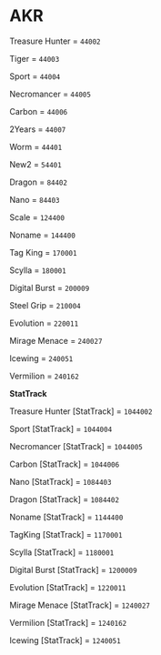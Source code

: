 # AKR

Treasure Hunter = `44002`

Tiger = `44003` 

Sport = `44004` 

Necromancer = `44005` 

Carbon = `44006` 

2Years = `44007` 

Worm = `44401` 

New2 = `54401` 

Dragon = `84402` 

Nano = `84403` 

Scale = `124400` 

Noname = `144400` 

Tag King = `170001` 

Scylla = `180001` 

Digital Burst = `200009` 

Steel Grip = `210004` 

Evolution = `220011` 

Mirage Menace = `240027` 

Icewing = `240051` 

Vermilion = `240162` 


**StatTrack**


Treasure Hunter [StatTrack] = `1044002`

Sport [StatTrack] = `1044004`

Necromancer [StatTrack] = `1044005`

Carbon [StatTrack] = `1044006`

Nano [StatTrack] = `1084403`

Dragon [StatTrack] = `1084402`

Noname [StatTrack] = `1144400`

TagKing [StatTrack] = `1170001`

Scylla [StatTrack] = `1180001`

Digital Burst [StatTrack] = `1200009`

Evolution [StatTrack] = `1220011`

Mirage Menace [StatTrack] = `1240027`

Vermilion [StatTrack] = `1240162`

Icewing [StatTrack] = `1240051`